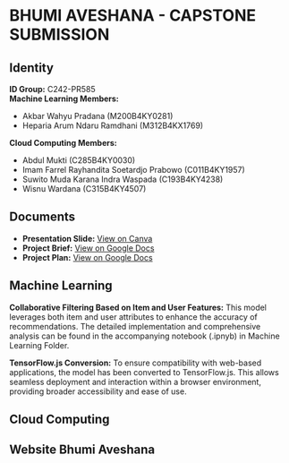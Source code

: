 # BHUMI AVESHANA - CAPSTONE SUBMISSION
## Identity
**ID Group:** C242-PR585  
**Machine Learning Members:**  
- Akbar Wahyu Pradana (M200B4KY0281)
- Heparia Arum Ndaru Ramdhani (M312B4KX1769)
  
**Cloud Computing Members:**
- Abdul Mukti (C285B4KY0030)
- Imam Farrel Rayhandita Soetardjo Prabowo (C011B4KY1957)
- Suwito Muda Karana Indra Waspada (C193B4KY4238)
- Wisnu Wardana (C315B4KY4507)

## Documents
- **Presentation Slide:** [View on Canva](https://www.canva.com/design/DAGYzU7wzoI/akGVQZ1NODitYNSP7D3ETg/view?utm_content=DAGYzU7wzoI&utm_campaign=designshare&utm_medium=link2&utm_source=uniquelinks&utlId=h94d3207000)  
- **Project Brief:** [View on Google Docs](https://docs.google.com/document/d/1L6lza7Tz8e08b3eak6Y256SprdvgZq14UUk29Ctkge4/edit?tab=t.0)  
- **Project Plan:** [View on Google Docs](https://docs.google.com/document/d/11w996EaNYCbd5KKmTwNCPaunkf8JNoOwn5B_5JjN35E/edit?tab=t.0)

## Machine Learning
**Collaborative Filtering Based on Item and User Features:** This model leverages both item and user attributes to enhance the accuracy of recommendations. The detailed implementation and comprehensive analysis can be found in the accompanying notebook (.ipnyb) in Machine Learning Folder.

**TensorFlow.js Conversion:** To ensure compatibility with web-based applications, the model has been converted to TensorFlow.js. This allows seamless deployment and interaction within a browser environment, providing broader accessibility and ease of use.

## Cloud Computing

## Website Bhumi Aveshana
